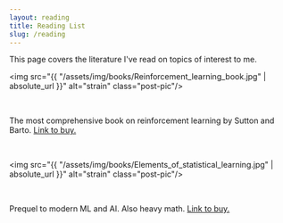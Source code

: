 ```yaml
---
layout: reading
title: Reading List
slug: /reading
---
```


This page covers the literature I've read on topics of interest to me.
<br />

<img src="{{ "/assets/img/books/Reinforcement_learning_book.jpg" | absolute_url }}" alt="strain" class="post-pic"/>

<br />

The most comprehensive book on reinforcement learning by Sutton and Barto. <a href="https://www.amazon.com/Reinforcement-Learning-Introduction-Adaptive-Computation/dp/0262039249">Link to buy. </a>

<br />

<img src="{{ "/assets/img/books/Elements_of_statistical_learning.jpg" | absolute_url }}" alt="strain" class="post-pic"/>

<br />

Prequel to modern ML and AI. Also heavy math. <a href="https://www.amazon.com/Elements-Statistical-Learning-Prediction-Statistics/dp/0387848576/">Link to buy. </a>

<br />
